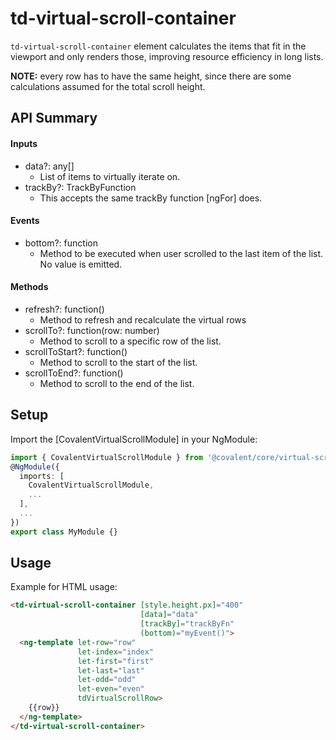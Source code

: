 # td-virtual-scroll-container

`td-virtual-scroll-container` element calculates the items that fit in the viewport and only renders those, improving resource efficiency in long lists.

**NOTE:** every row has to have the same height, since there are some calculations assumed for the total scroll height.

## API Summary

#### Inputs

+ data?: any[]
  + List of items to virtually iterate on.
+ trackBy?: TrackByFunction
  + This accepts the same trackBy function [ngFor] does.

#### Events

+ bottom?: function
  + Method to be executed when user scrolled to the last item of the list. No value is emitted.

#### Methods

+ refresh?: function()
  + Method to refresh and recalculate the virtual rows
+ scrollTo?: function(row: number)
  + Method to scroll to a specific row of the list.
+ scrollToStart?: function()
  + Method to scroll to the start of the list.
+ scrollToEnd?: function()
  + Method to scroll to the end of the list.

## Setup

Import the [CovalentVirtualScrollModule] in your NgModule:

```typescript
import { CovalentVirtualScrollModule } from '@covalent/core/virtual-scroll';
@NgModule({
  imports: [
    CovalentVirtualScrollModule,
    ...
  ],
  ...
})
export class MyModule {}
```

## Usage

Example for HTML usage:

```html
<td-virtual-scroll-container [style.height.px]="400"
                             [data]="data"
                             [trackBy]="trackByFn"
                             (bottom)="myEvent()">
  <ng-template let-row="row"
               let-index="index"
               let-first="first"
               let-last="last"
               let-odd="odd"
               let-even="even"
               tdVirtualScrollRow>
    {{row}}
  </ng-template>
</td-virtual-scroll-container>
```
